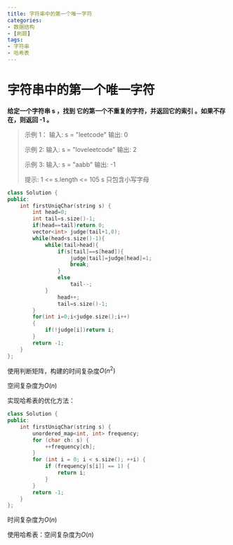 ```yaml
---
title: 字符串中的第一个唯一字符
categories:
- 数据结构
- [刷题]
tags:
- 字符串
- 哈希表
---
```

<head>
    <script src="https://cdn.mathjax.org/mathjax/latest/MathJax.js?config=TeX-AMS-MML_HTMLorMML" type="text/javascript"></script>
    <script type="text/x-mathjax-config">
        MathJax.Hub.Config({
            tex2jax: {
            skipTags: ['script', 'noscript', 'style', 'textarea', 'pre'],
            inlineMath: [['$','$']]
            }
        });
    </script>
</head>

# 字符串中的第一个唯一字符

**给定一个字符串 s ，找到 它的第一个不重复的字符，并返回它的索引 。如果不存在，则返回 -1 。**

> 示例 1：
> 输入: s = "leetcode"
> 输出: 0
>
> 示例 2:
> 输入: s = "loveleetcode"
> 输出: 2
>
> 示例 3:
> 输入: s = "aabb"
> 输出: -1
>
> 提示:
> 1 <= s.length <= 105
> s 只包含小写字母

```c++
class Solution {
public:
    int firstUniqChar(string s) {
        int head=0;
        int tail=s.size()-1;
        if(head==tail)return 0;
        vector<int> judge(tail+1,0);
        while(head<s.size()-1){
            while(tail>head){
                if(s[tail]==s[head]){
                    judge[tail]=judge[head]=1;
                    break;
                }
                else
                    tail--;
            }
                head++;
                tail=s.size()-1;
        }
        for(int i=0;i<judge.size();i++)
        {
            if(!judge[i])return i;
        }
        return -1;
    }
};
```

使用判断矩阵，构建的时间复杂度$O(n^2)$

空间复杂度为$O(n)$

实现哈希表的优化方法：

```c++
class Solution {
public:
    int firstUniqChar(string s) {
        unordered_map<int, int> frequency;
        for (char ch: s) {
            ++frequency[ch];
        }
        for (int i = 0; i < s.size(); ++i) {
            if (frequency[s[i]] == 1) {
                return i;
            }
        }
        return -1;
    }
};
```

时间复杂度为$O(n)$

使用哈希表：空间复杂度为$O(n)$

